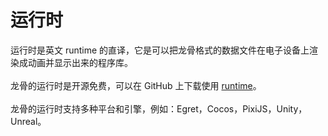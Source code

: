 # 运行时

运行时是英文 runtime 的直译，它是可以把龙骨格式的数据文件在电子设备上渲染成动画并显示出来的程序库。
<br>
<br>
龙骨的运行时是开源免费，可以在 GitHub 上下载使用 [runtime](https://github.com/dragonbones)。
<br>
<br>
龙骨的运行时支持多种平台和引擎，例如：Egret，Cocos，PixiJS，Unity，Unreal。